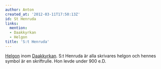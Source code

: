 ```yaml
---
author: Anton
created_at: '2012-03-11T17:50:13Z'
id: St Henruda
links:
  mention:
  - Daakkyrkan
  - Helgon
title: 'S:t Henruda'
---
```


[Helgon] inom [Daakkyrkan]. S:t Henruda är alla skrivares helgon och hennes symbol är en
skriftrulle. Hon levde under 900 e.D.

  [Helgon]: Helgon
  [Daakkyrkan]: Daakkyrkan
